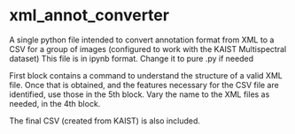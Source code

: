# xml_annot_converter
A single python file intended to convert annotation format from XML to a CSV for a group of images (configured to work with the KAIST Multispectral dataset)
This file is in ipynb format. Change it to pure .py if needed

First block contains a command to understand the structure of a valid XML file. Once that is obtained, and the features necessary for the CSV file are identified, use those in the 5th block.
Vary the name to the XML files as needed, in the 4th block.

The final CSV (created from KAIST) is also included.
